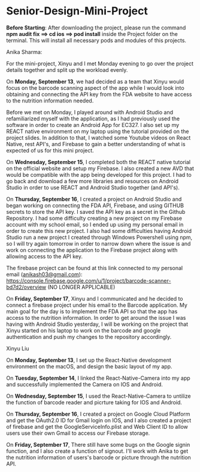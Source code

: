# Senior-Design-Mini-Project

**Before Starting**:
After downloading the project, please run the command **npm audit fix ==> cd ios ==> pod install** inside the Project folder on the terminal. This will install all necessary pods and modules of this projects.

Anika Sharma:

For the mini-project, Xinyu and I met Monday evening to go over the project details together and split up the workload evenly.

On **Monday, September 13**, we had decided as a team that Xinyu would focus on the barcode scanning aspect of the app while I would look into obtaining and connecting the API key from the FDA website to have access to the nutrition information needed.

Before we met on Monday, I played around with Android Studio and refamiliarized myself with the application, as I had previously used the software in order to create an Android App for EC327. I also set up my REACT native environment on my laptop using the tutorial provided on the project slides. In addition to that, I watched some Youtube videos on React Native, rest API's, and Firebase to gain a better understanding of what is expected of us for this mini project.

On **Wednesday, September 15**, I completed both the REACT native tutorial on the official website and setup my Firebase. I also created a new AVD that would be compatible with the app being developed for this project. I had to go back and download a few more libraries and resources on Android Studio in order to use REACT and Android Studio together (and API's).

On **Thursday, September 16**, I created a project on Android Studio and began working on connecting the FDA API, Firebase, and using GITHUB secrets to store the API key. I saved the API key as a secret in the Github Repository. I had some difficulty creating a new project on my Firebase account with my school email, so I ended up using my personal email in order to create this new project. I also had some difficulties having Android Studio run a new project I created through Windows Powershell using npm, so I will try again tomorrow in order to narrow down where the issue is and work on connecting the application to the Firebase project along with allowing access to the API key.

The firebase project can be found at this link connected to my personal email (anikash03@gmail.com): https://console.firebase.google.com/u/1/project/barcode-scanner-bd7d2/overview
(NO LONGER APPLICABLE)

On **Friday, September 17**, Xinyu and I communicated and he decided to connect a firebase project under his email to the Barcode application. My main goal for the day is to implement the FDA API so that the app has access to the nutrition information. In order to get around the issue I was having with Android Studio yesterday, I will be working on the project that Xinyu started on his laptop to work on the barcode and google authentication and push my changes to the repository accordingly.

Xinyu Liu

On **Monday, September 13**, I set up the React-Native development environment on the macOS, and design the basic layout of my app.

On **Tuesday, September 14**, I linked the React-Native-Camera into my app and successfully implemented the Camera on IOS and Android.

On **Wednesday, September 15**, I used the React-Native-Camera to untilize the function of barcode reader and picrture taking for IOS and Android.

On **Thursday, September 16**, I created a project on Google Cloud Platform and get the OAuth2.0 ID for Gmail login on IOS, and I also created a project of firebase and get the GoogleServiceInfo.plist and Web Client ID to allow users use their own Gmail to access our Firebase storage.

On **Friday, September 17**, There still have some bugs on the Google signin function, and I also create a function of signout. I'll work with Anika to get the nutrition information of users's barcode or picture through the nutrition API. 
